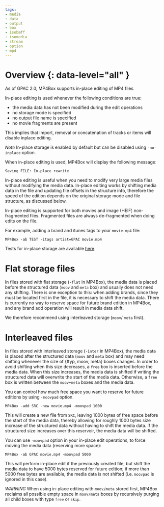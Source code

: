 ```yaml
---
tags:
- media
- data
- output
- box
- isobmff
- isomedia
- stream
- option
- mp4
---
```



# Overview {: data-level="all" }

As of GPAC 2.0, MP4Box supports in-place editing of MP4 files.

In-place editing is used whenever the following conditions are true:

- the media data has not been modified during the edit operations
- no storage mode is specified
- no output file name is specified
- no movie fragments are present

This implies that import, removal or concatenation of tracks or items will disable inplace editing.

_Note_ In-place storage is enabled by default but can be disabled using `-no-inplace` option.

When in-place editing is used, MP4Box will display the following message:
```
Saving FILE: In-place rewrite
```

In-place editing is useful when you need to modify very large media files without modifying the media data.
In-place editing works by shifting media data in the file and updating file offsets in the structure info, therefore the speed of the edition depends on the original storage mode and file structure, as discussed below.   

In-place editing is supported for both movies and image (HEIF) non-fragmented files. Fragmented files are always de-fragmented when doing edits on the file.

For example, adding a brand and itunes tags to your `movie.mp4` file:

```
MP4Box -ab TEST -itags artist=GPAC movie.mp4
```

Tests for in-place storage are available [here](https://github.com/gpac/testsuite/blob/master/scripts/mp4box-inplace.sh).


# Flat storage files 

In files stored with flat storage (`-flat` in MP4Box), the media data is placed before the structured data (`moov` and `meta`  box) and usually does not need any shifting. There is one exception to this: when adding brands, since they must be located first in the file, it is necessary to shift the media data. There is currently no way to reserve space for future brand edition in MP4Box, and any brand add operation will result in media data shift. 

We therefore recommend using interleaved storage (`moov`/ `meta`  first).


# Interleaved files 

In files stored with interleaved storage (`-inter` in MP4Box), the media data is placed after the structured data (`moov` and `meta`  box) and may need shifting whenever the size of {ftyp, moov, meta} boxes changes. In order to avoid shifting when this size decreases, a `free` box is inserted before the media data.
When this size increases, the media data is shifted if writing the structured data will overwrite the start of the media data. Otherwise, a `free` box is written between the `moov+meta` boxes and  the media data.

You can control how much free space you want to reserve for future editions by using `-moovpad` option.
   
```
MP4Box -add SRC -new movie.mp4 -moovpad 1000
```

This will create a new file from `SRC`, leaving 1000 bytes of free space before the start of the media data, thereby allowing for roughly 1000 bytes size increase of the structured data without having to shift the media data. If the structured size increases over this reservoir, the media data will be shifted.

You can use `-moovpad` option in your in-place edit operations, to force moving the media data (reserving more space):
 
```
MP4Box -ab GPAC movie.mp4 -moovpad 5000
```

This will perform in-place edit if the previously created file, but shift the media data to have 5000 bytes reserved for future edition; if more than 5000 free bytes are available, the media data is not shifted (i.e. `moovpad` is ignored in this case).


_WARNING_ When using in-place editing with `moov/meta` stored first,  MP4Box reclaims all possible empty space in `moov/meta`  boxes by recursively purging all child boxes with type `free` or `skip`.
 


